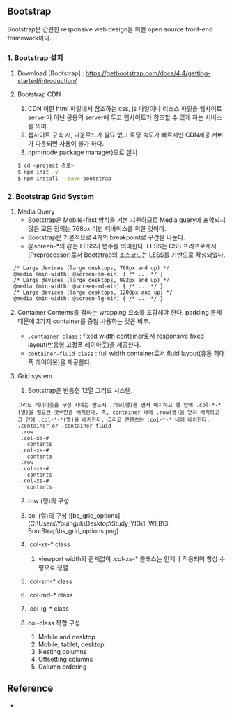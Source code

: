 ## Bootstrap
Bootstrap은 간편한 responsive web design을 위한 open source front-end framework이다.

### 1. Bootstrap 설치
1. Download
   [Bootstrap] : https://getbootstrap.com/docs/4.4/getting-started/introduction/

2. Bootstrap CDN
   1. CDN 이란 html 파일에서 참조하는 css, js 파일이나 리소스 파일을 웹사이트 server가 아닌 공용의 server에 두고 웹사이트가 참조할 수 있게 하는 서비스를 의미.
   2. 웹사이트 구축 시, 다운로드가 필요 없고 로딩 속도가 빠르지만 CDN제공 서버가 다운되면 사용이 불가 하다.
   3. npm(node package manager)으로 설치
   ```bash
   $ cd <project 경로>
   $ npm init -y
   $ npm install --save bootstrap
   ```
### 2. Bootstrap Grid System
1. Media Query
   - Bootstrap은 Mobile-first 방식을 기본 지원하므로 Media query에 포함되지 않은 모든 정의는 768px 미만 디바이스를 위한 것이다.
   - Bootstrap은 기본적으로 4개의 breakpoint로 구간을 나눈다.
   - @screen-*의 @는 LESS의 변수를 의미한다. LESS는 CSS 프리프로세서(Preprocessor)로서 Bootstrap의 소스코드는 LESS를 기반으로 작성되었다.
  ```bootstrap
    /* Large devices (large desktops, 768px and up) */
    @media (min-width: @screen-sm-min) { /* ... */ }
    /* Large devices (large desktops, 992px and up) */
    @media (min-width: @screen-md-min) { /* ... */ }
    /* Large devices (large desktops, 1200px and up) */
    @media (min-width: @screen-lg-min) { /* ... */ }
  ```

2. Container
   Contents를 감싸는 wrapping 요소를 포함해야 한다. padding 문제 때문에  2가지 container를 중첩 사용하는 것은 비추.
   - `.container class` : fixed width container로서 responsive fixed layout(반응형 고정폭 레이아웃)을 제공한다.
   - `container-fluid class` : full width container로서 fluid layout(유동 최대폭 레이아웃)을 제공한다.

3. Grid system
   1. Bootstrap은 반응형 12열 그리드 시스템.
   ```bootstrap
   그리드 레이아웃을 구성 시에는 반드시 .row(행)를 먼저 배치하고 행 안에 .col-*-*(열)을 필요한 갯수만큼 배치한다. 즉, container 내에 .row(행)을 먼저 배치하고 그 안에 .col-*-*(열)을 배치한다. 그리고 콘텐츠는 .col-*-* 내에 배치한다.
   .container or .container-fluid
    .row
    .col-xs-#
      contents
    .col-xs-#
      contents
    .row
    .col-xs-#
      contents
    .col-xs-#
      contents
   ```
   2. row (행)의 구성
   
   3. col (열)의 구성
    ![bs_grid_options](C:\Users\Youinguk\Desktop\Study_YIG\1. WEB\3. BootStrap\bs_grid_options.png)
    1. .col-xs-* class
       1. viewport width와 관계없이 .col-xs-* 클래스는 언제나 적용되어 항상 수평으로 정렬
    2. .col-sm-* class
    3. .col-md-* class
    4. .col-lg-* class
    5. col-class 복합 구성
       1. Mobile and desktop
       2. Mobile, tablet, desktop
       3. Nesting columns
       4. Offsetting columns
       5. Column ordering


## Reference
- 